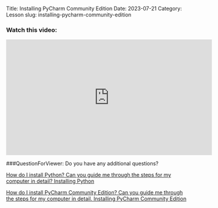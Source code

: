 Title: Installing PyCharm Community Edition
Date: 2023-07-21
Category: Lesson
slug: installing-pycharm-community-edition



### Watch this video:
<iframe width="560" height="315" src="https://www.youtube.com/embed/VideoURL: videourl" title="YouTube video player" frameborder="0" allow="accelerometer; autoplay; clipboard-write; encrypted-media; gyroscope; picture-in-picture; web-share" allowfullscreen></iframe>

###QuestionForViewer: Do you have any additional questions?

[How do I install Python? Can you guide me through the steps for my computer in detail? Installing Python](installing-python.html)

[How do I install PyCharm Community Edition? Can you guide me through the steps for my computer in detail. Installing PyCharm Community Edition](installing-pycharm-community-edition.html)



